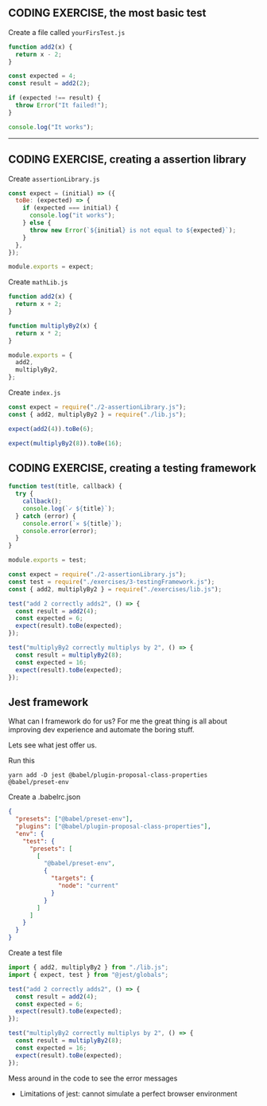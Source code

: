 ## CODING EXERCISE, the most basic test

Create a file called `yourFirsTest.js`

```js
function add2(x) {
  return x - 2;
}

const expected = 4;
const result = add2(2);

if (expected !== result) {
  throw Error("It failed!");
}

console.log("It works");
```

---

## CODING EXERCISE, creating a assertion library

Create `assertionLibrary.js`

```js
const expect = (initial) => ({
  toBe: (expected) => {
    if (expected === initial) {
      console.log("it works");
    } else {
      throw new Error(`${initial} is not equal to ${expected}`);
    }
  },
});

module.exports = expect;
```

Create `mathLib.js`

```js
function add2(x) {
  return x + 2;
}

function multiplyBy2(x) {
  return x * 2;
}

module.exports = {
  add2,
  multiplyBy2,
};
```

Create `index.js`

```js
const expect = require("./2-assertionLibrary.js");
const { add2, multiplyBy2 } = require("./lib.js");

expect(add2(4)).toBe(6);

expect(multiplyBy2(8)).toBe(16);
```

## CODING EXERCISE, creating a testing framework

```js
function test(title, callback) {
  try {
    callback();
    console.log(`✓ ${title}`);
  } catch (error) {
    console.error(`✕ ${title}`);
    console.error(error);
  }
}

module.exports = test;
```

```js
const expect = require("./2-assertionLibrary.js");
const test = require("./exercises/3-testingFramework.js");
const { add2, multiplyBy2 } = require("./exercises/lib.js");

test("add 2 correctly adds2", () => {
  const result = add2(4);
  const expected = 6;
  expect(result).toBe(expected);
});

test("multiplyBy2 correctly multiplys by 2", () => {
  const result = multiplyBy2(8);
  const expected = 16;
  expect(result).toBe(expected);
});
```

## Jest framework

What can I framework do for us? For me the great thing is all about improving dev experience and automate the boring stuff.

Lets see what jest offer us.

Run this

```
yarn add -D jest @babel/plugin-proposal-class-properties @babel/preset-env
```

Create a .babelrc.json

```json
{
  "presets": ["@babel/preset-env"],
  "plugins": ["@babel/plugin-proposal-class-properties"],
  "env": {
    "test": {
      "presets": [
        [
          "@babel/preset-env",
          {
            "targets": {
              "node": "current"
            }
          }
        ]
      ]
    }
  }
}
```

Create a test file

```js
import { add2, multiplyBy2 } from "./lib.js";
import { expect, test } from "@jest/globals";

test("add 2 correctly adds2", () => {
  const result = add2(4);
  const expected = 6;
  expect(result).toBe(expected);
});

test("multiplyBy2 correctly multiplys by 2", () => {
  const result = multiplyBy2(8);
  const expected = 16;
  expect(result).toBe(expected);
});
```

Mess around in the code to see the error messages

- Limitations of jest: cannot simulate a perfect browser environment

